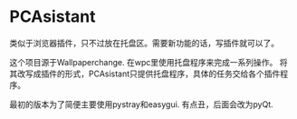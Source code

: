 # PCAsistant
类似于浏览器插件，只不过放在托盘区。需要新功能的话，写插件就可以了。

这个项目源于Wallpaperchange. 在wpc里使用托盘程序来完成一系列操作。
将其改写成插件的形式，PCAsistant只提供托盘程序，具体的任务交给各个插件程序。

最初的版本为了简便主要使用pystray和easygui. 有点丑，后面会改为pyQt.
